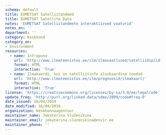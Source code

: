 ```yaml
---
schema: default
title: EUMETSAT Satelliitandmed
title: EUMETSAT Satellite Data
notes: 'EUMETSAT Satelliitandmete interaktiivsed vaaturid'
notes_en: ''
department: ''
category: Keskkond
category_en:
- Environment
resources:
  - name: Infrapuna
    url: 'http://www.ilmateenistus.ee/ilm/ilmavaatlused/satelliidipildid/infrapunane-pilt/'
    format: HTML
    interactive: 'True'
  - name: Ilmakaardi, kus on satelliitinfo aluskaardina toodud
    url: 'http://www.ilmateenistus.ee/ilm/prognoosid/ilmakaart/'
    format: HTML
    interactive: 'True'
license: 'https://creativecommons.org/licenses/by-sa/3.0/ee/legalcode'
update_freq: 'http://purl.org/linked-data/sdmx/2009/code#freq-D'
date_issued: 16/04/2019
date_modified: 16/04/2019
organization: Keskkonnaagentuur
maintainer_name: Jekaterina	Služenikina
maintainer_email: jekaterina.sluzenikina@envir.ee
maintainer_phone: ''
---
```

